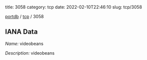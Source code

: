 title: 3058
category: tcp
date: 2022-02-10T22:46:10
slug: tcp/3058

[portdb](/) / [tcp](/category/tcp.html) / 3058


## IANA Data

_Name:_ videobeans

_Description:_ videobeans

